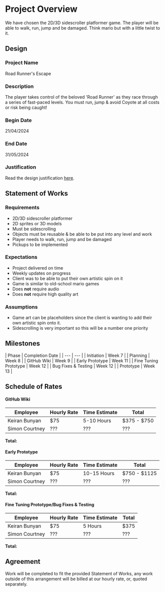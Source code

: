 # Project Overview
[//]: # (This section is an example structure for the proposal to your client.)

We have chosen the 2D/3D sidescroller platformer game. The player will be able to walk, run, jump and be damaged. Think mario but with a little twist to it.

## Design
[//]: # (How will you meet the client's brief, their expectations, and their requirements.)

### Project Name
Road Runner's Escape

### Description
[//]: # (This is the elevator pitch, sell the idea)
The player takes control of the beloved 'Road Runner' as they race through a series of fast-paced levels. You must run, jump & avoid Coyote at all costs or risk being caught!

### Begin Date
21/04/2024
### End Date
31/05/2024

### Justification
Read the design justification [here](project_justification.md).

## Statement of Works
[//]: # (This section is about managing expectations; list out all of the qualities that will be in the final product)

### Requirements
[//]: # (What are the requirements of the finished project?)
* 2D/3D sidescroller platformer
* 2D sprites or 3D models
* Must be sidescrolling
* Objects must be reusable & be able to be put into any level and work
* Player needs to walk, run, jump and be damaged
* Pickups to be implemented

### Expectations
[//]: # (What are the client's expectations?)
* Project delivered on time
* Weekly updates on progress
* Client was to be able to put their own artistic spin on it
* Game is similar to old-school mario games
* Does **not** require audio
* Does **not** require high quality art

### Assumptions
[//]: # (What are you assuming based on client responses)
* Game art can be placeholders since the client is wanting to add their own artistic spin onto it.
* Sidescrolling is very important so this will be a number one priority

## Milestones
[//]: # (Breakdown of phases of development, with estimated delivery times)
[//]: # (In practice, if you were working on fixed price phases, you would also list expected payment after each phase.)
| Phase | Completion Date |
| --- | --- |
| Initiation | Week 7 |
| Planning | Week 8 |
| GitHub Wiki | Week 9 |
| Early Prototype | Week 11 |
| Fine Tuning Prototype | Week 12 |
| Bug Fixes & Testing | Week 12 |
| Prototype | Week 13 |

## Schedule of Rates
[//]: # (### Schedule of Rates)
[//]: # (This is where you would list your hourly rates and time estimations)

#### GitHub Wiki

| Employee | Hourly Rate | Time Estimate | Total |
| --- | --- | --- | --- |
| Keiran Bunyan | $75 | 5-10 Hours | $375 - $750 |
| Simon Courtney | ??? | ??? | ??? |

<b>Total: </b>

#### Early Prototype

| Employee | Hourly Rate | Time Estimate | Total |
| --- | --- | --- | --- |
| Keiran Bunyan | $75 | 10-15 Hours | $750 - $1125 |
| Simon Courtney | ??? | ??? | ??? |

<b>Total: </b>

#### Fine Tuning Prototype/Bug Fixes & Testing

| Employee | Hourly Rate | Time Estimate | Total |
| --- | --- | --- | --- |
| Keiran Bunyan | $75 | 5 Hours | $375 |
| Simon Courtney | ??? | ??? | ??? |

<b>Total: </b>

## Agreement
[//]: # (List out the arrangement)
Work will be completed to fit the provided Statement of Works, any work outside of this arrangement will be billed at our hourly rate, or, quoted separately.